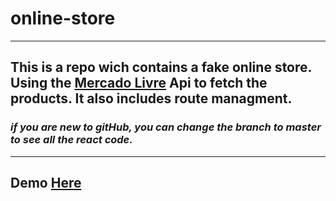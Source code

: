 # online-store

---

## This is a repo wich contains a fake online store. Using the <a href="https://developers.mercadolivre.com.br/pt_br/api-docs-pt-br">Mercado Livre</a> Api to fetch the products. It also includes route managment.
### *if you are new to gitHub, you can change the branch to master to see all the react code.*
---

## Demo <a href="https://gammarkin.github.io/online-store/">Here</a>
